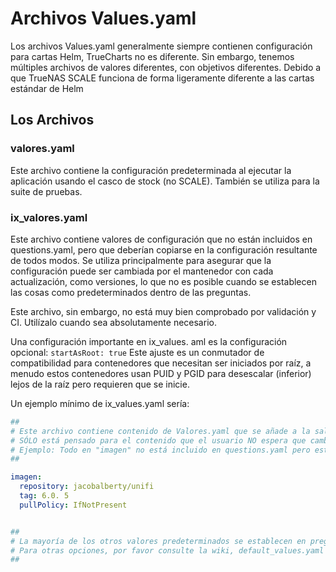 # Archivos Values.yaml

Los archivos Values.yaml generalmente siempre contienen configuración para cartas Helm, TrueCharts no es diferente. Sin embargo, tenemos múltiples archivos de valores diferentes, con objetivos diferentes. Debido a que TrueNAS SCALE funciona de forma ligeramente diferente a las cartas estándar de Helm

## Los Archivos

### valores.yaml

Este archivo contiene la configuración predeterminada al ejecutar la aplicación usando el casco de stock (no SCALE). También se utiliza para la suite de pruebas.

### ix_valores.yaml

Este archivo contiene valores de configuración que no están incluidos en questions.yaml, pero que deberían copiarse en la configuración resultante de todos modos. Se utiliza principalmente para asegurar que la configuración puede ser cambiada por el mantenedor con cada actualización, como versiones, lo que no es posible cuando se establecen las cosas como predeterminados dentro de las preguntas.

Este archivo, sin embargo, no está muy bien comprobado por validación y CI. Utilízalo cuando sea absolutamente necesario.

Una configuración importante en ix_values. aml es la configuración opcional: `startAsRoot: true` Este ajuste es un conmutador de compatibilidad para contenedores que necesitan ser iniciados por raíz, a menudo estos contenedores usan PUID y PGID para desescalar (inferior) lejos de la raíz pero requieren que se inicie.

Un ejemplo mínimo de ix_values.yaml sería:

```yaml
##
# Este archivo contiene contenido de Valores.yaml que se añade a la salida de preguntas. aml
# SÓLO está pensado para el contenido que el usuario NO espera que cambie.
# Ejemplo: Todo en "imagen" no está incluido en questions.yaml pero está incluido aquí.
##

imagen:
  repository: jacobalberty/unifi
  tag: 6.0. 5
  pullPolicy: IfNotPresent


##
# La mayoría de los otros valores predeterminados se establecen en preguntas. aml
# Para otras opciones, por favor consulte la wiki, default_values.yaml o el gráfico de librería común
##

```
